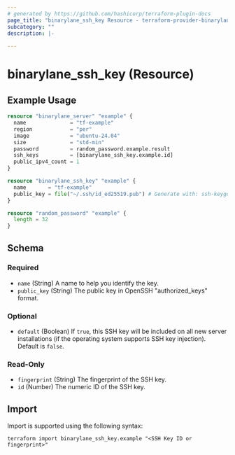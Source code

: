 ```yaml
---
# generated by https://github.com/hashicorp/terraform-plugin-docs
page_title: "binarylane_ssh_key Resource - terraform-provider-binarylane"
subcategory: ""
description: |-
  
---
```


# binarylane_ssh_key (Resource)



## Example Usage

```terraform
resource "binarylane_server" "example" {
  name              = "tf-example"
  region            = "per"
  image             = "ubuntu-24.04"
  size              = "std-min"
  password          = random_password.example.result
  ssh_keys          = [binarylane_ssh_key.example.id]
  public_ipv4_count = 1
}

resource "binarylane_ssh_key" "example" {
  name       = "tf-example"
  public_key = file("~/.ssh/id_ed25519.pub") # Generate with: ssh-keygen -t ed25519 -C "name@example.com"
}

resource "random_password" "example" {
  length = 32
}
```

<!-- schema generated by tfplugindocs -->
## Schema

### Required

- `name` (String) A name to help you identify the key.
- `public_key` (String) The public key in OpenSSH "authorized_keys" format.

### Optional

- `default` (Boolean) If `true`, this SSH key will be included on all new server installations (if the operating system supports SSH key injection). Default is `false`.

### Read-Only

- `fingerprint` (String) The fingerprint of the SSH key.
- `id` (Number) The numeric ID of the SSH key.

## Import

Import is supported using the following syntax:

```shell
terraform import binarylane_ssh_key.example "<SSH Key ID or fingerprint>"
```
